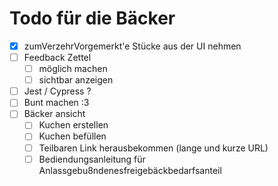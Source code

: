 # Todo für die Bäcker

* [x] zumVerzehrVorgemerkt'e Stücke aus der UI nehmen
* [ ] Feedback Zettel
  * [ ] möglich machen 
  * [ ] sichtbar anzeigen
* [ ] Jest / Cypress ?
* [ ] Bunt machen :3
* [ ] Bäcker ansicht
  * [ ] Kuchen erstellen
  * [ ] Kuchen befüllen
  * [ ] Teilbaren Link herausbekommen (lange und kurze URL)
  * [ ] Bediendungsanleitung für Anlassgebu8ndenesfreigebäckbedarfsanteil
